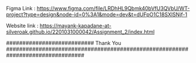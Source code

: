 Figma Link : 
https://www.figma.com/file/LRDhHL9Qbmk40bVfU3QVbU/WT-project?type=design&node-id=0%3A1&mode=dev&t=dUFpO1C18SXlSNjf-1

Website link : 
https://mayank-kapadane-at-silveroak.github.io/2201031000042/Assignment_2/index.html

########################### Thank You ################################################################################
